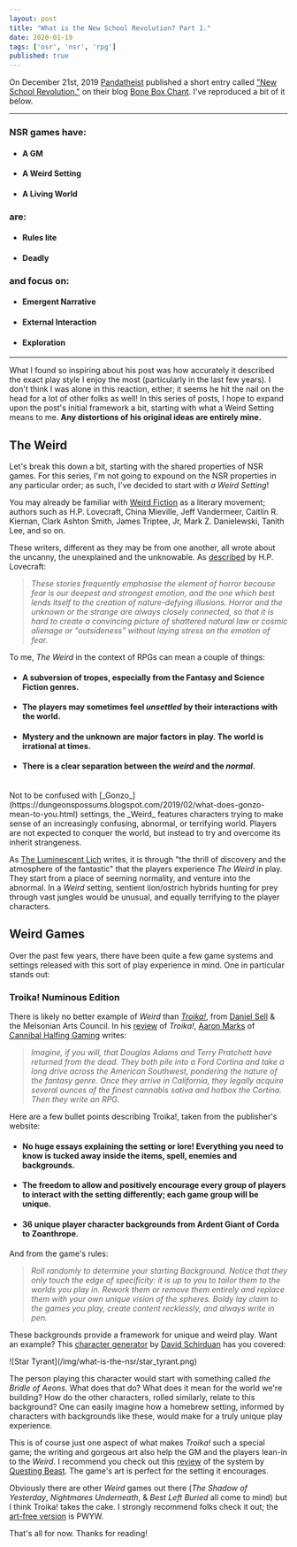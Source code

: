 ```yaml
---
layout: post
title: "What is the New School Revolution? Part 1."
date: 2020-01-19
tags: ['osr', 'nsr', 'rpg']
published: true
---
```


On December 21st, 2019 [Pandatheist](https://mobile.twitter.com/Pandatheist) published a short entry called ["New School Revolution."](https://boneboxchant.wordpress.com/2019/12/21/nsr/) on their blog [Bone Box Chant](https://boneboxchant.wordpress.com). I've reproduced a bit of it below.

---
### NSR games have:
 * #### A GM
 * #### A Weird Setting
 * #### A Living World

### are:
* #### Rules lite
* #### Deadly

### and focus on:
* #### Emergent Narrative
* #### External Interaction
* #### Exploration
<p></p>

---
What I found so inspiring about his post was how accurately it described the exact play style I enjoy the most (particularly in the last few years). I don't think I was alone in this reaction, either; it seems he hit the nail on the head for a lot of other folks as well! In this series of posts, I hope to expand upon the post's initial framework a bit, starting with what a Weird Setting means to me. **Any distortions of his original ideas are entirely mine.**

## The Weird
Let's break this down a bit, starting with the shared properties of NSR games. For this series, I'm not going to expound on the NSR properties in any particular order; as such, I've decided to start with _a Weird Setting_!

You may already be familiar with [Weird Fiction](https://en.wikipedia.org/wiki/Weird_fiction) as a literary movement; authors such as  H.P. Lovecraft, China Mieville, Jeff Vandermeer, Caitlín R. Kiernan, Clark Ashton Smith, James Triptee, Jr, Mark Z. Danielewski, Tanith Lee, and so on.

These writers, different as they may be from one another, all wrote about the uncanny, the unexplained and the unknowable. As [described](http://www.hplovecraft.com/writings/texts/essays/nwwf.aspx) by H.P. Lovecraft:

> *These stories frequently emphasise the element of horror because fear is our deepest and strongest emotion, and the one which best lends itself to the creation of nature-defying illusions. Horror and the unknown or the strange are always closely connected, so that it is hard to create a convincing picture of shattered natural law or cosmic alienage or “outsideness” without laying stress on the emotion of fear.*

To me, _The Weird_ in the context of RPGs can mean a couple of things:
* #### A subversion of tropes, especially from the Fantasy and Science Fiction genres.
* #### The players may sometimes feel _unsettled_ by their interactions with the world.  
* #### Mystery and the unknown are major factors in play. The world is irrational at times.
* #### There is a clear separation between the _weird_ and the _normal_.

<br>
Not to be confused with [_Gonzo_](https://dungeonspossums.blogspot.com/2019/02/what-does-gonzo-mean-to-you.html) settings, the _Weird_ features characters trying to make sense of an increasingly confusing, abnormal, or terrifying world. Players are not expected to conquer the world, but instead to try and overcome its inherit strangeness.

As [The Luminescent Lich](http://luminescentlich.blogspot.com/2017/06/the-gonzo-vs-weird.html) writes, it is through "the thrill of discovery and the atmosphere of the fantastic" that the players experience _The Weird_ in play. They start from a place of seeming normality, and venture into the abnormal. In a _Weird_ setting, sentient lion/ostrich hybrids hunting for prey through vast jungles would be unusual, and equally terrifying to the player characters.   

## Weird Games
Over the past few years, there have been quite a few game systems and settings released with this sort of play experience in mind. One in particular stands out:
<br>

### Troika! Numinous Edition
There is likely no better example of _Weird_ than [*Troika!*](https://www.troikarpg.com/), from [Daniel Sell](https://twitter.com/ignus) & the Melsonian Arts Council. In his [review](https://cannibalhalflinggaming.com/2019/02/27/troika-review/) of *Troika!*, [Aaron Marks](https://twitter.com/levelonewonk) of [Cannibal Halfing Gaming](https://cannibalhalflinggaming.com/) writes:

>*Imagine, if you will, that Douglas Adams and Terry Pratchett have returned from the dead. They both pile into a Ford Cortina and take a long drive across the American Southwest, pondering the nature of the fantasy genre. Once they arrive in California, they legally acquire several ounces of the finest cannabis sativa and hotbox the Cortina. Then they write an RPG.*

Here are a few bullet points describing Troika!, taken from the publisher's website:

* #### No huge essays explaining the setting or lore! Everything you need to know is tucked away inside the items, spell, enemies and backgrounds.
* #### The freedom to allow and positively encourage every group of players to interact with the setting differently; each game group will be unique.
* #### 36 unique player character backgrounds from Ardent Giant of Corda to Zoanthrope​.
<p></p>

And from the game's rules:

>_Roll randomly to determine your starting Background. Notice that they only touch the edge of specificity: it is up to you to tailor them to the worlds you play in. Rework them or remove them entirely and replace them with your own unique vision of the spheres. Boldy lay claim to the games you play, create content recklessly, and always write in pen._

These backgrounds provide a framework for unique and weird play. Want an example? This [character generator](https://technicalgrimoire.com/troikagenerator) by [David Schirduan](https://twitter.com/davidschirduan) has you covered:
<p></p>
![Star Tyrant](/img/what-is-the-nsr/star_tyrant.png)

The person playing this character would start with something called *the Bridle of Aeons*. What does that do? What does it mean for the world we're building? How do the other characters, rolled similarly, relate to this background? One can easily imagine how a homebrew setting, informed by characters with backgrounds like these, would make for a truly unique play experience.

This is of course just one aspect of what makes *Troika!* such a special game; the writing and gorgeous art also help the GM and the players lean-in to the _Weird_. I recommend you check out this [review](https://www.youtube.com/watch?v=QvhtyihMSjI) of the system by [Questing Beast](http://questingblog.com/). The game's art is perfect for the setting it encourages.

Obviously there are other _Weird_ games out there (*The Shadow of Yesterday*, *Nightmares Underneath*, & *Best Left Buried* all come to mind) but I think Troika! takes the cake. I strongly recommend folks check it out; the [art-free version](https://payhip.com/b/EVKN) is PWYW.

That's all for now. Thanks for reading!
